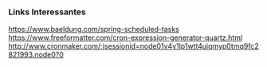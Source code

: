 
### Links Interessantes 
https://www.baeldung.com/spring-scheduled-tasks
https://www.freeformatter.com/cron-expression-generator-quartz.html
http://www.cronmaker.com/;jsessionid=node01v4y1lp1wtt4uiqmyp0tmq9fc2821993.node0?0

